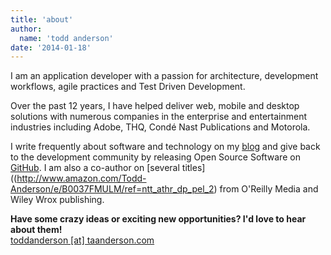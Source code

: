 ```yaml
---
title: 'about'
author:
  name: 'todd anderson'
date: '2014-01-18'
---
```

<!--<div><p class="circular about-image"><img src="http://custardbelly.com/blog/asset/me-small.jpg"></p></div>-->
I am an application developer with a passion for architecture, development workflows, agile practices and Test Driven Development.

Over the past 12 years, I have helped deliver web, mobile and desktop solutions with numerous companies in the enterprise and entertainment industries including Adobe, THQ, Condé Nast Publications and Motorola.

I write frequently about software and technology on my [blog](http://custardbelly.com/blog) and give back to the development community by releasing Open Source Software on [GitHub](https://github.com/bustardcelly). I am also a co-author on [several titles]((http://www.amazon.com/Todd-Anderson/e/B0037FMULM/ref=ntt_athr_dp_pel_2) from O'Reilly Media and Wiley Wrox publishing.

**Have some crazy ideas or exciting new opportunities? I'd love to hear about them!**    
[toddanderson [at] taanderson.com](mailto:toddanderson@taanderson.com)